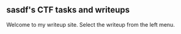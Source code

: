 sasdf's CTF tasks and writeups
---

Welcome to my writeup site.
Select the writeup from the left menu.

